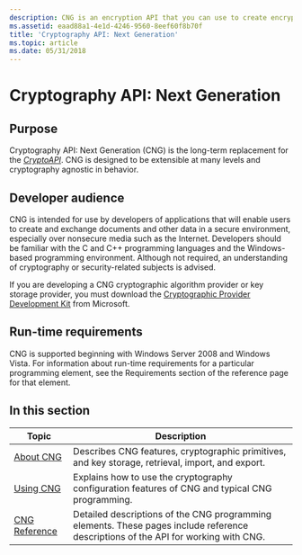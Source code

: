 ```yaml
---
description: CNG is an encryption API that you can use to create encryption security software for encryption key management, cryptography and data security, and cryptography and network security.
ms.assetid: eaad88a1-4e1d-4246-9560-8eef60f8b70f
title: 'Cryptography API: Next Generation'
ms.topic: article
ms.date: 05/31/2018
---
```


# Cryptography API: Next Generation

## Purpose

Cryptography API: Next Generation (CNG) is the long-term replacement for the [*CryptoAPI*](../secgloss/c-gly.md). CNG is designed to be extensible at many levels and cryptography agnostic in behavior.

## Developer audience

CNG is intended for use by developers of applications that will enable users to create and exchange documents and other data in a secure environment, especially over nonsecure media such as the Internet. Developers should be familiar with the C and C++ programming languages and the Windows-based programming environment. Although not required, an understanding of cryptography or security-related subjects is advised.

If you are developing a CNG cryptographic algorithm provider or key storage provider, you must download the [Cryptographic Provider Development Kit](https://www.microsoft.com/download/details.aspx?id=30688) from Microsoft.

## Run-time requirements

CNG is supported beginning with Windows Server 2008 and Windows Vista. For information about run-time requirements for a particular programming element, see the Requirements section of the reference page for that element.

## In this section



| Topic                                         | Description                                                                                                                                    |
|-----------------------------------------------|------------------------------------------------------------------------------------------------------------------------------------------------|
| [About CNG](about-cng.md)<br/>         | Describes CNG features, cryptographic primitives, and key storage, retrieval, import, and export.<br/>                                   |
| [Using CNG](using-cng.md)<br/>         | Explains how to use the cryptography configuration features of CNG and typical CNG programming.<br/>                                     |
| [CNG Reference](cng-reference.md)<br/> | Detailed descriptions of the CNG programming elements. These pages include reference descriptions of the API for working with CNG. <br/> |



 

 


